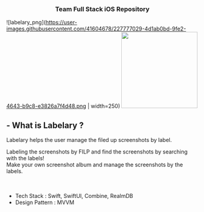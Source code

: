 
<h3 align="center"> Team  Full Stack iOS Repository</h3>

![labelary_png](https://user-images.githubusercontent.com/41604678/227777029-4d1ab0bd-9fe2-4643-b9c8-e3826a7f4d48.png | width=250)
<img src="https://user-images.githubusercontent.com/41604678/227777029-4d1ab0bd-9fe2-4643-b9c8-e3826a7f4d48.png" width="200" height="200" />

## - What is Labelary ?
Labelary helps the user manage the filed up screenshots by label.


Labeling the screenshots by FILP and find the screenshots by searching with the labels!  
Make your own screenshot album and manage the screenshots by the labels.  
<br>
<br>
- Tech Stack : Swift, SwiftUI, Combine, RealmDB
- Design Pattern : MVVM  
